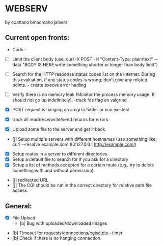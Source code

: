 # WEBSERV
 by ccattano bmacmaho jalbers

## Current open fronts:

* Carlo :
- [ ] Limit the client body (use: curl -X POST -H "Content-Type: plain/text" --data "BODY IS HERE write something shorter or longer than body limit")
- [ ] Search for the HTTP response status codes list on the internet. During this evaluation, if any status codes is wrong, don't give any related points.
        - create execve error hadling
- [ ] Verify there is no memory leak (Monitor the process memory usage. It should not go up indefinitely).
        -track fds flag on valgrind
- [X] POST  request is hanging on a cgi to folder or non existent
- [X] track all read/recv/write/send returns for errors
- [X] Upload some file to the server and get it back.




- [j] Setup multiple servers with different hostnames (use something like: curl --resolve example.com:80:127.0.0.1 http://example.com/)

- [X] Setup routes in a server to different directories.
- [X] Setup a default file to search for if you ask for a directory
- [X] Setup a list of methods accepted for a certain route (e.g., try to delete something with and without permission).
- [j] redirected URL.
- [j] The CGI should be run in the correct directory for relative path file access.

## General:
- [X] File Upload
    - [b] Bug with uploaded/downloaded images
- [b] Timeout for requests/connections/cgiscipts - timer
- [b] Check if there is no hanging connection.


